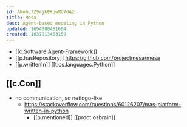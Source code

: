 ```yaml
---
id: ANo6L7Z9rjkEKqwMO7dA2
title: Mesa
desc: Agent-based modeling in Python
updated: 1694380481664
created: 1637813463159
---
```



- [[c.Software.Agent-Framework]]
- [[p.hasRepository]] https://github.com/projectmesa/mesa
- [[p.writtenIn]] [[t.cs.languages.Python]]

## [[c.Con]]

- no communication, so netlogo-like
  - https://stackoverflow.com/questions/60126207/mas-platform-written-in-python
    - [[p.mentioned]] [[prdct.osbrain]]